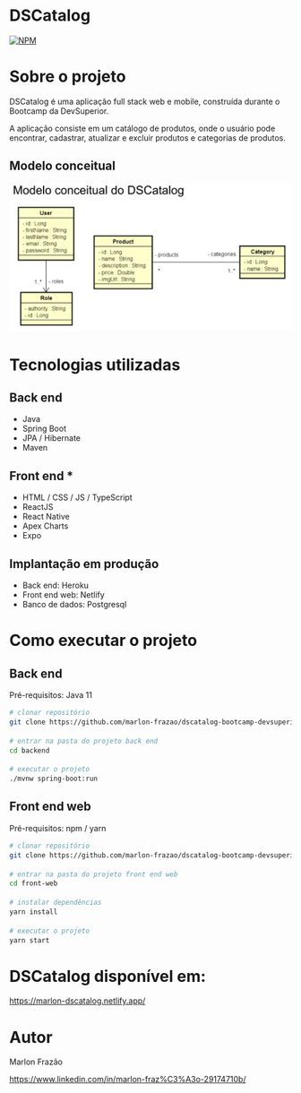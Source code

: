 # DSCatalog
[![NPM](https://img.shields.io/npm/l/react)](https://github.com/marlon-frazao/dscatalog-bootcamp-devsuperior/blob/main/LICENSE) 

# Sobre o projeto

DSCatalog é uma aplicação full stack web e mobile, construída durante o Bootcamp da DevSuperior. 

A aplicação consiste em um catálogo de produtos, onde o usuário pode encontrar, cadastrar, atualizar e excluir produtos e categorias de produtos.

## Modelo conceitual
![Modelo Conceitual](https://github.com/marlon-frazao/dscatalog-bootcamp-devsuperior/blob/main/assets/modelo-conceitual.PNG)

# Tecnologias utilizadas
## Back end
- Java
- Spring Boot
- JPA / Hibernate
- Maven
## Front end *
- HTML / CSS / JS / TypeScript
- ReactJS
- React Native
- Apex Charts
- Expo


## Implantação em produção
- Back end: Heroku
- Front end web: Netlify 
- Banco de dados: Postgresql

# Como executar o projeto

## Back end
Pré-requisitos: Java 11

```bash
# clonar repositório
git clone https://github.com/marlon-frazao/dscatalog-bootcamp-devsuperior.git

# entrar na pasta do projeto back end
cd backend

# executar o projeto
./mvnw spring-boot:run
```

## Front end web 
Pré-requisitos: npm / yarn

```bash
# clonar repositório
git clone https://github.com/marlon-frazao/dscatalog-bootcamp-devsuperior.git

# entrar na pasta do projeto front end web
cd front-web

# instalar dependências
yarn install

# executar o projeto
yarn start
```
# DSCatalog disponível em:

https://marlon-dscatalog.netlify.app/

# Autor

Marlon Frazão

https://www.linkedin.com/in/marlon-fraz%C3%A3o-29174710b/
